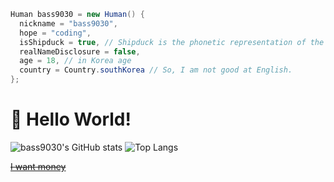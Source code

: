 ```C#
Human bass9030 = new Human() {
  nickname = "bass9030",
  hope = "coding",
  isShipduck = true, // Shipduck is the phonetic representation of the Korean word "씹덕" (similar to "weeb" or "otaku").
  realNameDisclosure = false,
  age = 18, // in Korea age
  country = Country.southKorea // So, I am not good at English.
};
```

# 👋 Hello World!
![bass9030's GitHub stats](https://github-readme-stats.vercel.app/api?username=bass9030&count_private=true)
![Top Langs](https://github-readme-stats.vercel.app/api/top-langs/?username=bass9030&layout=compact)

[~~I want money~~](https://www.buymeacoffee.com/bass9030)
